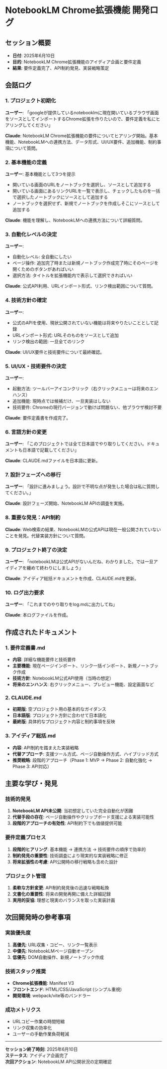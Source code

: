 # NotebookLM Chrome拡張機能 開発ログ

## セッション概要
- **日付**: 2025年6月10日
- **目的**: NotebookLM Chrome拡張機能のアイディア企画と要件定義
- **結果**: 要件定義完了、API制約発見、実装戦略策定

## 会話ログ

### 1. プロジェクト初期化
**ユーザー**: 「googleが提供しているnotebooklmに現在開いているブラウザ画面をソースとしてインポートするChrome拡張を作りたいので、要件定義を私にヒアリングしてください」

**Claude**: NotebookLM Chrome拡張機能の要件についてヒアリング開始。基本機能、NotebookLMへの連携方法、データ形式、UI/UX要件、追加機能、制約事項について質問。

### 2. 基本機能の定義
**ユーザー**: 基本機能として3つを提示
- 開いている画面のURLをノートブックを選択し、ソースとして追加する
- 開いている画面にあるリンクURLを一覧で表示し、チェックしたものを一括で選択したノートブックにソースとして追加する
- ノートブックを選択せず、新規でノートブックを作成しそこにソースとして追加する

**Claude**: 機能を理解し、NotebookLMへの連携方法について詳細質問。

### 3. 自動化レベルの決定
**ユーザー**: 
- 自動化レベル: 全自動にしたい
- ページ操作: 追加完了時または新規ノートブック作成完了時にそのページを開くためのボタンがあればいい
- 選択方法: タイトルを拡張機能内で表示して選択できればいい

**Claude**: 公式API利用、URLインポート形式、リンク検出範囲について質問。

### 4. 技術方針の確定
**ユーザー**: 
- 公式のAPIを使用、現状公開されていない機能は将来やりたいこととして記録
- URLインポート形式: URLそのものをソースとして追加
- リンク検出の範囲: 一旦全てのリンク

**Claude**: UI/UX要件と技術要件について最終確認。

### 5. UI/UX・技術要件の決定
**ユーザー**: 
- 起動方法: ツールバーアイコンクリック（右クリックメニューは将来のエンハンス）
- 追加機能: 現時点では候補だけ、一旦実装はしない
- 技術要件: Chromeの現行バージョンで動けば問題ない、他ブラウザ検討不要

**Claude**: 要件定義書を作成完了。

### 6. 言語方針の変更
**ユーザー**: 「このプロジェクトでは全て日本語でやり取りしてください。ドキュメントも日本語で記載してください」

**Claude**: CLAUDE.mdファイルを日本語に更新。

### 7. 設計フェーズへの移行
**ユーザー**: 「設計に進みましょう。設計で不明な点が発生した場合は私に質問してください。」

**Claude**: 設計フェーズ開始、NotebookLM APIの調査を実施。

### 8. 重要な発見：API制約
**Claude**: Web検索の結果、NotebookLMの公式APIは現在一般公開されていないことを発見。代替実装方針について質問。

### 9. プロジェクト終了の決定
**ユーザー**: 「notebookLMは公式APIがないんだね、わかりました。では一旦アイディアを纏めて終わりにしましょう」

**Claude**: アイディア総括ドキュメントを作成、CLAUDE.mdを更新。

### 10. ログ出力要求
**ユーザー**: 「これまでのやり取りをlog.mdに出力してね」

**Claude**: 本ログファイルを作成。

## 作成されたドキュメント

### 1. 要件定義書.md
- **内容**: 詳細な機能要件と技術要件
- **主要機能**: 現在ページインポート、リンク一括インポート、新規ノートブック作成
- **技術方針**: NotebookLM公式API使用（当時の想定）
- **将来のエンハンス**: 右クリックメニュー、プレビュー機能、設定画面など

### 2. CLAUDE.md
- **初期版**: 空プロジェクト用の基本的なガイダンス
- **日本語版**: プロジェクト方針に合わせて日本語化
- **最終版**: 具体的なプロジェクト内容と制約事項を反映

### 3. アイディア総括.md
- **内容**: API制約を踏まえた実装戦略
- **代替アプローチ**: 支援ツール方式、ページ自動操作方式、ハイブリッド方式
- **推奨戦略**: 段階的アプローチ（Phase 1: MVP → Phase 2: 自動化強化 → Phase 3: API対応）

## 主要な学び・発見

### 技術的発見
1. **NotebookLM API未公開**: 当初想定していた完全自動化が困難
2. **代替手段の存在**: ページ自動操作やクリップボード支援による実装可能性
3. **段階的アプローチの有効性**: API制約下でも価値提供可能

### 要件定義プロセス
1. **段階的ヒアリング**: 基本機能 → 連携方法 → 技術要件の順序で効率的
2. **制約発見の重要性**: 技術調査により現実的な実装戦略に修正
3. **将来拡張性の考慮**: API公開時の移行戦略も含めた設計

### プロジェクト管理
1. **柔軟な方針変更**: API制約発見後の迅速な戦略転換
2. **文書化の重要性**: 将来の開発再開に備えた詳細記録
3. **実用的妥協**: 理想と現実のバランスを取った実装計画

## 次回開発時の参考事項

### 実装優先度
1. **高優先**: URL収集・コピー、リンク一覧表示
2. **中優先**: NotebookLMページ自動オープン
3. **低優先**: DOM自動操作、新規ノートブック作成

### 技術スタック推奨
- **Chrome拡張機能**: Manifest V3
- **フロントエンド**: HTML/CSS/JavaScript (シンプル重視)
- **開発環境**: webpack/vite等のバンドラー

### 成功メトリクス
- URLコピー作業の時間短縮
- リンク収集の効率化
- ユーザーの手動作業負荷軽減

---

**セッション終了時刻**: 2025年6月10日  
**ステータス**: アイディア企画完了  
**次回アクション**: NotebookLM API公開状況の定期確認